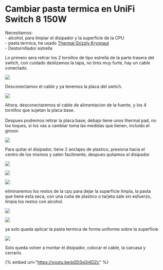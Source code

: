 # Cambiar pasta termica en UniFi Switch 8 150W

Necesitamos:\
\- alcohol, para limpiar el disipador y la superficie de la CPU\
\- pasta termica, he usado [Thermal Grizzly Kryonaut](https://www.amazon.es/Thermal-Grizzly-Kryonaut-12-5W-Compuesto/dp/B011F7W3LU)\
\- Destornillador estrella

Lo primero sera retirar los 2 tornillos de tipo estrella de la parte trasera del swtich, con cuidado deslizamos la tapa, no tires muy furte, hay un cable conectado.&#x20;

![](../.gitbook/assets/IMG\_0174.JPG)

Desconectamos el cable y ya tenemos la placa del swtich.

![](../.gitbook/assets/IMG\_0177.JPG)

Ahora, desconectaremos el cable de alimentacion de la fuente, y los 4 tornillos que sujetan la placa base. \
\
Despues podremos retirar la placa base, debajo tiene unos thermal pad, no los toques, si los vas a cambiar toma las medidas que tienen, incluido el grosor.&#x20;

![](../.gitbook/assets/IMG\_0178.JPG)

Para quitar el disipador, tiene 2 anclajes de plastico, presiona hacia el centro de los mismos y salen facilmente, despues quitamos el disipador

![](../.gitbook/assets/IMG\_0176.JPG)

![](../.gitbook/assets/IMG\_0179.JPG)

![](../.gitbook/assets/IMG\_0180.JPG)

eliminaremos los restos de la cpu para dejar la superficie limpia, la pasta que tiene esta seca, con una cuña de plastico o tarjeta sale sin esfuerzo, limpia los restos con alcohol.

![](../.gitbook/assets/IMG\_0182.JPG)

![](../.gitbook/assets/IMG\_0184.JPG)

ya solo queda aplicar la pasta termica de forma uniforme sobre la superficie

![](../.gitbook/assets/IMG\_0185.JPG)

Solo queda volver a montar el disipador, colocar el cable, la carcasa y cerrarlo.

{% embed url="https://youtu.be/p0D3sGj4DZc" %}

